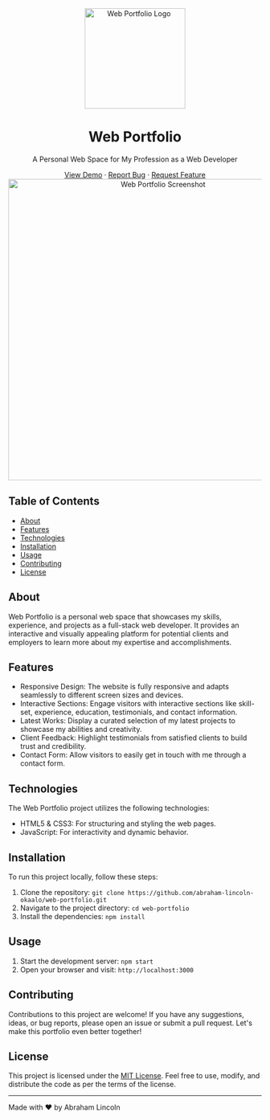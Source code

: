 <div align="center">
  <img src="https://github.com/abraham-lincoln-okaalo/web-portfolio/blob/main/img/logo.png" alt="Web Portfolio Logo" width="200">
  <h1>Web Portfolio</h1>
  <p>A Personal Web Space for My Profession as a Web Developer</p>
  <a href="https://abrahamlincolnokaalo.netlify.app/">View Demo</a>
  ·
  <a href="https://github.com/abraham-lincoln-okaalo/web-portfolio/issues">Report Bug</a>
  ·
  <a href="https://github.com/abraham-lincoln-okaalo/web-portfolio/issues">Request Feature</a>
</div>

<div align="center">
  <img src="https://github.com/abraham-lincoln-okaalo/web-portfolio/blob/main/img/screenshot.png" alt="Web Portfolio Screenshot" width="600">
</div>

## Table of Contents
- [About](#about)
- [Features](#features)
- [Technologies](#technologies)
- [Installation](#installation)
- [Usage](#usage)
- [Contributing](#contributing)
- [License](#license)

## About
Web Portfolio is a personal web space that showcases my skills, experience, and projects as a full-stack web developer. It provides an interactive and visually appealing platform for potential clients and employers to learn more about my expertise and accomplishments.

## Features
- Responsive Design: The website is fully responsive and adapts seamlessly to different screen sizes and devices.
- Interactive Sections: Engage visitors with interactive sections like skill-set, experience, education, testimonials, and contact information.
- Latest Works: Display a curated selection of my latest projects to showcase my abilities and creativity.
- Client Feedback: Highlight testimonials from satisfied clients to build trust and credibility.
- Contact Form: Allow visitors to easily get in touch with me through a contact form.

## Technologies
The Web Portfolio project utilizes the following technologies:

- HTML5 & CSS3: For structuring and styling the web pages.
- JavaScript: For interactivity and dynamic behavior.

## Installation
To run this project locally, follow these steps:

1. Clone the repository: `git clone https://github.com/abraham-lincoln-okaalo/web-portfolio.git`
2. Navigate to the project directory: `cd web-portfolio`
3. Install the dependencies: `npm install`

## Usage
1. Start the development server: `npm start`
2. Open your browser and visit: `http://localhost:3000`

## Contributing
Contributions to this project are welcome! If you have any suggestions, ideas, or bug reports, please open an issue or submit a pull request. Let's make this portfolio even better together!

## License
This project is licensed under the [MIT License](LICENSE). Feel free to use, modify, and distribute the code as per the terms of the license.

---

Made with ❤️ by Abraham Lincoln

